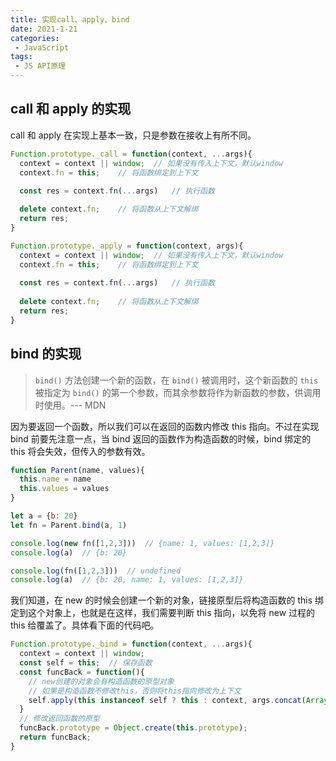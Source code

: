 ```yaml
---
title: 实现call、apply、bind
date: 2021-1-21
categories:
 - JavaScript
tags:
 - JS API原理
---
```




## call 和 apply 的实现

call 和 apply 在实现上基本一致，只是参数在接收上有所不同。

```js
Function.prototype._call = function(context, ...args){
  context = context || window;  // 如果没有传入上下文，默认window
  context.fn = this;    // 将函数绑定到上下文
  
  const res = context.fn(...args)   // 执行函数

  delete context.fn;    // 将函数从上下文解绑
  return res;
}

Function.prototype._apply = function(context, args){
  context = context || window;  // 如果没有传入上下文，默认window
  context.fn = this;    // 将函数绑定到上下文
  
  const res = context.fn(...args)   // 执行函数
  
  delete context.fn;    // 将函数从上下文解绑
  return res;
}
```



## bind 的实现

> `bind()` 方法创建一个新的函数，在 `bind()` 被调用时，这个新函数的 `this` 被指定为 `bind()` 的第一个参数，而其余参数将作为新函数的参数，供调用时使用。--- MDN

因为要返回一个函数，所以我们可以在返回的函数内修改 this 指向。不过在实现 bind 前要先注意一点，当 bind 返回的函数作为构造函数的时候，bind 绑定的 this 将会失效，但传入的参数有效。

```js
function Parent(name, values){
  this.name = name
  this.values = values
}

let a = {b: 20}
let fn = Parent.bind(a, 1)

console.log(new fn([1,2,3]))  // {name: 1, values: [1,2,3]}
console.log(a)  // {b: 20}

console.log(fn([1,2,3]))  // undefined
console.log(a)  // {b: 20, name: 1, values: [1,2,3]}
```

我们知道，在 new 的时候会创建一个新的对象，链接原型后将构造函数的 this 绑定到这个对象上，也就是在这样，我们需要判断 this 指向，以免将 new 过程的 this 给覆盖了。具体看下面的代码吧。

```js
Function.prototype._bind = function(context, ...args){
  context = context || window;
  const self = this;  // 保存函数
  const funcBack = function(){
    // new创建的对象会有构造函数的原型对象
    // 如果是构造函数不修改this，否则将this指向修改为上下文
    self.apply(this instanceof self ? this : context, args.concat(Array.prototype.slice.call(arguments)))
  }
  // 修改返回函数的原型
  funcBack.prototype = Object.create(this.prototype);
  return funcBack;
}
```


